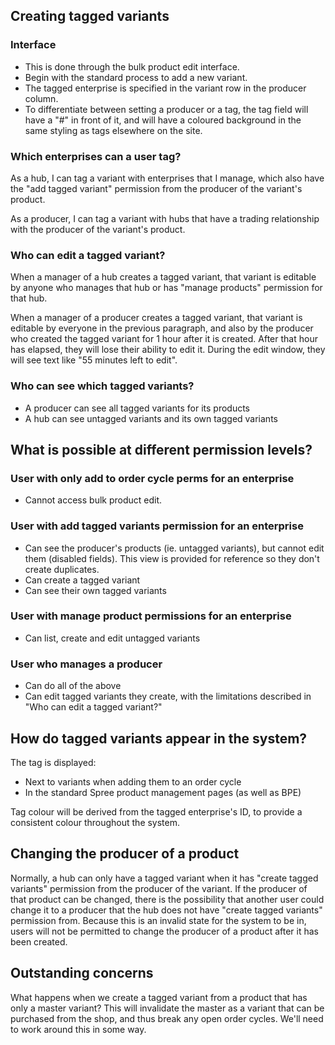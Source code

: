## Creating tagged variants

### Interface

- This is done through the bulk product edit interface.
- Begin with the standard process to add a new variant.
- The tagged enterprise is specified in the variant row in the producer column.
- To differentiate between setting a producer or a tag, the tag field will have a "#" in front of it, and will have a coloured background in the same styling as tags elsewhere on the site.


### Which enterprises can a user tag?

As a hub, I can tag a variant with enterprises that I manage, which also have the "add tagged variant" permission from the producer of the variant's product.

As a producer, I can tag a variant with hubs that have a trading relationship with the producer of the variant's product.


### Who can edit a tagged variant?

When a manager of a hub creates a tagged variant, that variant is editable by anyone who manages that hub or has "manage products" permission for that hub.

When a manager of a producer creates a tagged variant, that variant is editable by everyone in the previous paragraph, and also by the producer who created the tagged variant for 1 hour after it is created. After that hour has elapsed, they will lose their ability to edit it. During the edit window, they will see text like "55 minutes left to edit".

### Who can see which tagged variants?

- A producer can see all tagged variants for its products
- A hub can see untagged variants and its own tagged variants


## What is possible at different permission levels?

### User with only add to order cycle perms for an enterprise

- Cannot access bulk product edit.


### User with add tagged variants permission for an enterprise

- Can see the producer's products (ie. untagged variants), but cannot edit them (disabled fields). This view is provided for reference so they don't create duplicates.
- Can create a tagged variant
- Can see their own tagged variants


### User with manage product permissions for an enterprise

- Can list, create and edit untagged variants


### User who manages a producer

- Can do all of the above
- Can edit tagged variants they create, with the limitations described in "Who can edit a tagged variant?"


## How do tagged variants appear in the system?

The tag is displayed:
- Next to variants when adding them to an order cycle
- In the standard Spree product management pages (as well as BPE)

Tag colour will be derived from the tagged enterprise's ID, to provide a consistent colour throughout the system.


## Changing the producer of a product

Normally, a hub can only have a tagged variant when it has "create tagged variants" permission from the producer of the variant. If the producer of that product can be changed, there is the possibility that another user could change it to a producer that the hub does not have "create tagged variants" permission from. Because this is an invalid state for the system to be in, users will not be permitted to change the producer of a product after it has been created.


## Outstanding concerns

What happens when we create a tagged variant from a product that has only a master variant? This will invalidate the master as a variant that can be purchased from the shop, and thus break any open order cycles. We'll need to work around this in some way.